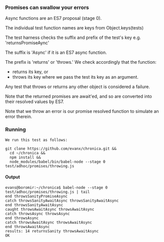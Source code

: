 
### Promises can swallow your errors

Async functions are an ES7 proposal (stage 0).

The individual test function names are keys from Object.keys(tests)

The test harness checks the suffix and prefix of the test's key e.g. 'returnsPromiseAync'

The suffix is 'Async' if it is an ES7 async function.

The prefix is 'returns' or 'throws.' We check accordingly that the function:
- returns its key, or
- throws its key
where we pass the test its key as an argument.

Any test that throws or returns any other object is considered a failure.

Note that the returned promises are await'ed, and so are converted into their resolved values by ES7.

Note that we throw an error is our promise resolved function to simulate an error therein.


### Running

```
We run this test as follows:

git clone https://github.com/evanx/chronica.git &&
  cd ~/chronica &&
  npm install &&
  node_modules/babel/bin/babel-node --stage 0 test/adhoc/promises/throwing.js
```

#### Output

```
evans@boromir:~/chronica$ babel-node --stage 0 test/adhoc/promises/throwing.js | tail
end throwsSanityPromiseAsync
catch throwsSanityAwaitAsync throwsSanityAwaitAsync
end throwsSanityAwaitAsync
caught throwsAwaitAsync throwsAwaitAsync
catch throwsAsync throwsAsync
end throwsAsync
catch throwsAwaitAsync throwsAwaitAsync
end throwsAwaitAsync
results: 14 returnsSanity throwsAwaitAsync
OK
```
